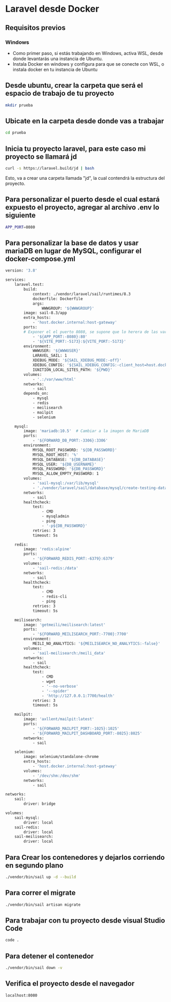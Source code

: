 # Laravel desde Docker

## Requisitos previos

### Windows
- Como primer paso, si estás trabajando en Windows, activa WSL, desde donde levantarás una instancia de Ubuntu. 
- Instala Docker en windows y configura para que se conecte con WSL, o instala docker en tu instancia de Ubuntu

## Desde ubuntu, crear la carpeta que será el espacio de trabajo de tu proyecto
```bash
mkdir prueba
```

## Ubicate en la carpeta desde donde vas a trabajar
```bash
cd prueba
```

## Inicia tu proyecto laravel, para este caso mi proyecto se llamará jd
```bash
curl -s https://laravel.build/jd | bash
```
Esto, va a crear una carpeta llamada "jd", la cual contendrá la estructura del proyecto. 

## Para personalizar el puerto desde el cual estará expuesto el proyecto, agregar al archivo .env lo siguiente
```bash
APP_PORT=8080
```

## Para personalizar la base de datos y usar mariaDB en lugar de MySQL, configurar el docker-compose.yml
```bash
version: '3.8'

services:
    laravel.test:
        build:
            context: ./vendor/laravel/sail/runtimes/8.3
            dockerfile: Dockerfile
            args:
                WWWGROUP: '${WWWGROUP}'
        image: sail-8.3/app
        extra_hosts:
            - 'host.docker.internal:host-gateway'
        ports:
        # Exponer el el puerto 8080, se supone que lo herera de las variables de entorno
            - '${APP_PORT:-8080}:80'
            - '${VITE_PORT:-5173}:${VITE_PORT:-5173}'
        environment:
            WWWUSER: '${WWWUSER}'
            LARAVEL_SAIL: 1
            XDEBUG_MODE: '${SAIL_XDEBUG_MODE:-off}'
            XDEBUG_CONFIG: '${SAIL_XDEBUG_CONFIG:-client_host=host.docker.internal}'
            IGNITION_LOCAL_SITES_PATH: '${PWD}'
        volumes:
            - '.:/var/www/html'
        networks:
            - sail
        depends_on:
            - mysql
            - redis
            - meilisearch
            - mailpit
            - selenium

    mysql:
        image: 'mariadb:10.5'  # Cambiar a la imagen de MariaDB
        ports:
            - '${FORWARD_DB_PORT:-3306}:3306'
        environment:
            MYSQL_ROOT_PASSWORD: '${DB_PASSWORD}'
            MYSQL_ROOT_HOST: '%'
            MYSQL_DATABASE: '${DB_DATABASE}'
            MYSQL_USER: '${DB_USERNAME}'
            MYSQL_PASSWORD: '${DB_PASSWORD}'
            MYSQL_ALLOW_EMPTY_PASSWORD: 1
        volumes:
            - 'sail-mysql:/var/lib/mysql'
            - './vendor/laravel/sail/database/mysql/create-testing-database.sh:/docker-entrypoint-initdb.d/10-create-testing-database.sh'
        networks:
            - sail
        healthcheck:
            test:
                - CMD
                - mysqladmin
                - ping
                - '-p${DB_PASSWORD}'
            retries: 3
            timeout: 5s

    redis:
        image: 'redis:alpine'
        ports:
            - '${FORWARD_REDIS_PORT:-6379}:6379'
        volumes:
            - 'sail-redis:/data'
        networks:
            - sail
        healthcheck:
            test:
                - CMD
                - redis-cli
                - ping
            retries: 3
            timeout: 5s

    meilisearch:
        image: 'getmeili/meilisearch:latest'
        ports:
            - '${FORWARD_MEILISEARCH_PORT:-7700}:7700'
        environment:
            MEILI_NO_ANALYTICS: '${MEILISEARCH_NO_ANALYTICS:-false}'
        volumes:
            - 'sail-meilisearch:/meili_data'
        networks:
            - sail
        healthcheck:
            test:
                - CMD
                - wget
                - '--no-verbose'
                - '--spider'
                - 'http://127.0.0.1:7700/health'
            retries: 3
            timeout: 5s

    mailpit:
        image: 'axllent/mailpit:latest'
        ports:
            - '${FORWARD_MAILPIT_PORT:-1025}:1025'
            - '${FORWARD_MAILPIT_DASHBOARD_PORT:-8025}:8025'
        networks:
            - sail

    selenium:
        image: selenium/standalone-chrome
        extra_hosts:
            - 'host.docker.internal:host-gateway'
        volumes:
            - '/dev/shm:/dev/shm'
        networks:
            - sail

networks:
    sail:
        driver: bridge

volumes:
    sail-mysql:
        driver: local
    sail-redis:
        driver: local
    sail-meilisearch:
        driver: local
```

## Para Crear los contenedores y dejarlos corriendo en segundo plano
```bash
./vendor/bin/sail up -d --build
```

## Para correr el migrate
```bash
./vendor/bin/sail artisan migrate
```

## Para trabajar con tu proyecto desde visual Studio Code
```bash
code .
```

## Para detener el contenedor
```bash
./vendor/bin/sail down -v
```

## Verifica el proyecto desde el navegador
```bash
localhost:8080
```
